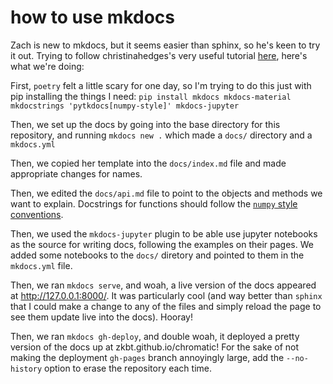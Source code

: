 # how to use mkdocs

Zach is new to mkdocs, but it seems easier than sphinx, so he's keen to try it out. Trying to follow christinahedges's very useful tutorial [here](https://christinahedges.github.io/astronomy_workflow/notebooks/3.0-building/mkdocs.html), here's what we're doing:

First, `poetry` felt a little scary for one day, so I'm trying to do this just with pip installing the things I need:
`pip install mkdocs mkdocs-material mkdocstrings 'pytkdocs[numpy-style]' mkdocs-jupyter`

Then, we set up the docs by going into the base directory for this repository, and running
`mkdocs new .`
which made a `docs/` directory and a `mkdocs.yml`

Then, we copied her template into the `docs/index.md` file and made appropriate changes for names.

Then, we edited the `docs/api.md` file to point to the objects and methods we want to explain. Docstrings for functions should follow the [`numpy` style conventions](https://numpydoc.readthedocs.io/en/latest/format.html).

Then, we used the `mkdocs-jupyter` plugin to be able use jupyter notebooks as the source for writing docs, following the examples on their pages. We added some notebooks to the `docs/` diretory and pointed to them in the `mkdocs.yml` file.

Then, we ran `mkdocs serve`, and woah, a live version of the docs appeared at http://127.0.0.1:8000/. It was particularly cool (and way better than `sphinx` that I could make a change to any of the files and simply reload the page to see them update live into the docs). Hooray!

Then, we ran `mkdocs gh-deploy`, and double woah, it deployed a pretty version of the docs up at zkbt.github.io/chromatic! For the sake of not making the deployment `gh-pages` branch annoyingly large, add the `--no-history` option to erase the repository each time.
